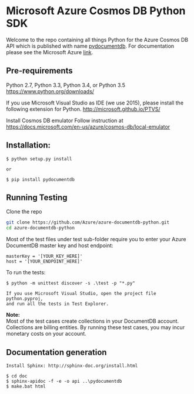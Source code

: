 # Microsoft Azure Cosmos DB Python SDK

Welcome to the repo containing all things Python for the Azure Cosmos DB API which is published with name [pydocumentdb](https://pypi.python.org/pypi/pydocumentdb/). For documentation please see the Microsoft Azure [link](https://docs.microsoft.com/en-us/azure/cosmos-db/sql-api-sdk-python).


## Pre-requirements

Python 2.7, Python 3.3, Python 3.4, or Python 3.5
https://www.python.org/downloads/

If you use Microsoft Visual Studio as IDE (we use 2015), please install the
following extension for Python.
http://microsoft.github.io/PTVS/

Install Cosmos DB emulator
Follow instruction at https://docs.microsoft.com/en-us/azure/cosmos-db/local-emulator 

## Installation:

    $ python setup.py install

    or

    $ pip install pydocumentdb


## Running Testing
Clone the repo 
```bash
git clone https://github.com/Azure/azure-documentdb-python.git
cd azure-documentdb-python
```

Most of the test files under test sub-folder require you to enter your Azure DocumentDB master key and host endpoint: 
    
    masterKey = '[YOUR_KEY_HERE]'
    host = '[YOUR_ENDPOINT_HERE]'

To run the tests:

    $ python -m unittest discover -s .\test -p "*.py" 

    If you use Microsoft Visual Studio, open the project file python.pyproj,
    and run all the tests in Test Explorer.

**Note:**  
Most of the test cases create collections in your DocumentDB account. Collections are billing entities. By running these test cases, you may incur monetary costs on your account.
  

## Documentation generation

    Install Sphinx: http://sphinx-doc.org/install.html

    $ cd doc
    $ sphinx-apidoc -f -e -o api ..\pydocumentdb
    $ make.bat html
